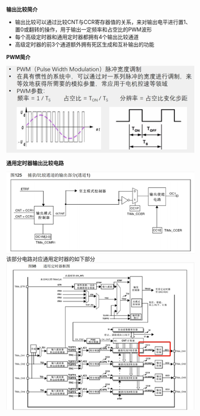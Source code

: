 **输出比较简介**  
- 输出比较可以通过比较CNT与CCR寄存器值的关系，来对输出电平进行置1、置0或翻转的操作，用于输出一定频率和占空比的PWM波形  
- 每个高级定时器和通用定时器都拥有4个输出比较通道  
- 高级定时器的前3个通道额外拥有死区生成和互补输出的功能

**PWM简介**  
<div><img src = "./images/PWM简介.png"></div>

**通用定时器输出比较电路**  
<div><img src = "./images/通用定时器输出比较.png"></div>  
该部分电路对应通用定时器的如下部分  
<div><img src = "./images/通用定时器框图输出比较.png"></div>  
